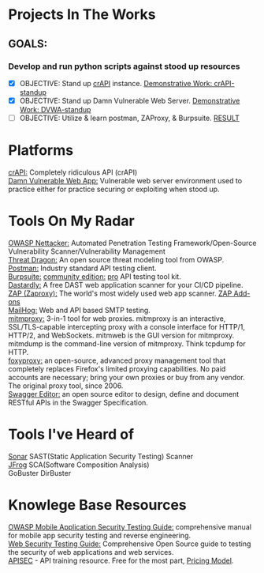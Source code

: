 # Projects In The Works
## GOALS: 
### Develop and run python scripts against stood up resources
- [x] OBJECTIVE: Stand up [crAPI](https://github.com/OWASP/crAPI) instance. [Demonstrative Work: crAPI-standup](https://github.com/Sh3ldonBird/skills-showcase/blob/main/API/crAPI/crAPI-standup.md)  
- [x] OBJECTIVE: Stand up Damn Vulnerable Web Server. [Demonstrative Work: DVWA-standup](https://github.com/Sh3ldonBird/skills-showcase/blob/main/API/DVWA/DVWA-standup.md)  
- [ ] OBJECTIVE: Utilize & learn postman, ZAProxy, & Burpsuite. [RESULT]()  
# Platforms
[crAPI:](https://github.com/OWASP/crAPI) Completely ridiculous API (crAPI)  
[Damn Vulnerable Web App:](https://github.com/digininja/DVWA) Vulnerable web server environment used to practice either for practice securing or exploiting when stood up.  
# Tools On My Radar
[OWASP Nettacker:](https://github.com/OWASP/Nettacker) Automated Penetration Testing Framework/Open-Source Vulnerability Scanner/Vulnerability Management  
[Threat Dragon:](https://github.com/OWASP/threat-dragon) An open source threat modeling tool from OWASP.  
[Postman:](https://www.postman.com/downloads/) Industry standard API testing client.  
[Burpsuite:](https://portswigger.net/burp) [community edition:](https://portswigger.net/burp/communitydownload) [pro](https://portswigger.net/burp/pro) API testing tool kit.  
[Dastardly:](https://portswigger.net/burp/dastardly) A free DAST web application scanner for your CI/CD pipeline.  
[ZAP (Zaproxy):](https://www.zaproxy.org/) The world's most widely used web app scanner. [ZAP Add-ons](https://www.zaproxy.org/addons/)  
[MailHog:](https://github.com/mailhog/MailHog) Web and API based SMTP testing.  
[mitmproxy:](https://docs.mitmproxy.org/stable/overview-installation/) 3-in-1 tool for web proxies. mitmproxy is an interactive, SSL/TLS-capable intercepting proxy with a console interface for HTTP/1, HTTP/2, and WebSockets. mitmweb is the GUI version for mitmproxy. mitmdump is the command-line version of mitmproxy. Think tcpdump for HTTP.  
[foxyproxy:](https://addons.mozilla.org/en-US/firefox/addon/foxyproxy-standard/) an open-source, advanced proxy management tool that completely replaces Firefox's limited proxying capabilities. No paid accounts are necessary; bring your own proxies or buy from any vendor. The original proxy tool, since 2006.  
[Swagger Editor:](https://editor.swagger.io/) an open source editor to design, define and document RESTful APIs in the Swagger Specification.
# Tools I've Heard of
[Sonar](https://www.sonarsource.com/) SAST(Static Application Security Testing) Scanner  
[JFrog](https://jfrog.com/) SCA(Software Composition Analysis)  
GoBuster
DirBuster
# Knowlege Base Resources
[OWASP Mobile Application Security Testing Guide:](https://github.com/OWASP/owasp-mastg) comprehensive manual for mobile app security testing and reverse engineering.  
[Web Security Testing Guide:](https://github.com/OWASP/wstg) Comprehensive Open Source guide to testing the security of web applications and web services.  
[APISEC](https://www.apisec.ai/apisec-university) - API training resource. Free for the most part, [Pricing Model](https://www.apisec.ai/pricing).  

